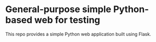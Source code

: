 # General-purpose simple Python-based web for testing

This repo provides a simple Python web application built using Flask.
